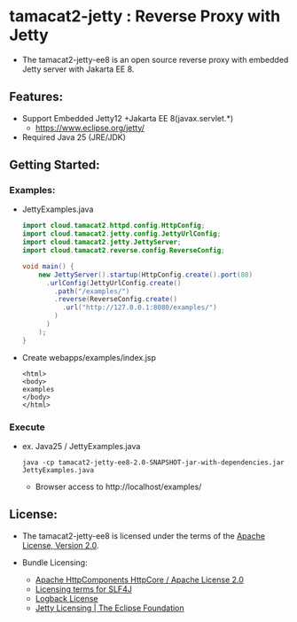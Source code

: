 # tamacat2-jetty : Reverse Proxy with Jetty
- The tamacat2-jetty-ee8 is an open source reverse proxy with embedded Jetty server with Jakarta EE 8.

## Features:
- Support Embedded Jetty12 +Jakarta EE 8(javax.servlet.*)
  - https://www.eclipse.org/jetty/
- Required Java 25 (JRE/JDK)

## Getting Started:

### Examples:
- JettyExamples.java
  ```java
  import cloud.tamacat2.httpd.config.HttpConfig;
  import cloud.tamacat2.jetty.config.JettyUrlConfig;
  import cloud.tamacat2.jetty.JettyServer;
  import cloud.tamacat2.reverse.config.ReverseConfig;

  void main() {
      new JettyServer().startup(HttpConfig.create().port(80)
        .urlConfig(JettyUrlConfig.create()
          .path("/examples/")
          .reverse(ReverseConfig.create()
            .url("http://127.0.0.1:8080/examples/")
          )
        )
      );
  }
  ```

- Create webapps/examples/index.jsp
  ```
  <html>
  <body>
  examples
  </body>
  </html>
  ```

### Execute
- ex. Java25 / JettyExamples.java
  ```
  java -cp tamacat2-jetty-ee8-2.0-SNAPSHOT-jar-with-dependencies.jar JettyExamples.java
  ```
  - Browser access to http://localhost/examples/

## License:
- The tamacat2-jetty-ee8 is licensed under the terms of the [Apache License, Version 2.0](https://github.com/tamacat-cloud/tamacat2/blob/main/LICENSE.txt).

- Bundle Licensing:
  - [Apache HttpComponents HttpCore / Apache License 2.0](https://www.apache.org/licenses/LICENSE-2.0)
  - [Licensing terms for SLF4J](http://www.slf4j.org/license.html)
  - [Logback License](https://logback.qos.ch/license.html)
  - [Jetty Licensing | The Eclipse Foundation](https://www.eclipse.org/jetty/licenses.php)
